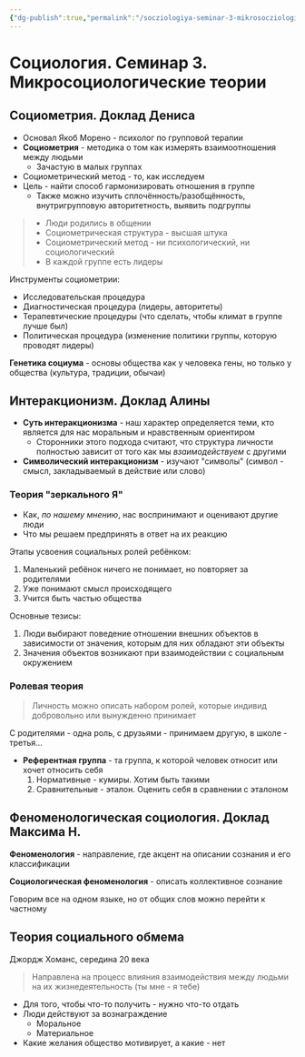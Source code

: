 ```yaml
---
{"dg-publish":true,"permalink":"/socziologiya-seminar-3-mikrosocziologicheskie-teorii/"}
---
```


# Социология. Семинар 3. Микросоциологические теории

## Социометрия. Доклад Дениса

- Основал Якоб Морено - психолог по групповой терапии
- **Социометрия** - методика о том как измерять взаимоотношения между людьми
	- Зачастую в малых группах
- Социометрический метод - то, как исследуем
- Цель - найти способ гармонизировать отношения в группе
	- Также можно изучить сплочённость/разобщённость, внутригрупповую авторитетность, выявить подгруппы

>  - Люди родились в общении
> - Социометрическая структура - высшая штука
> - Социометрический метод - ни психологический, ни социологический
> - В каждой группе есть лидеры

Инструменты социометрии:
- Исследовательская процедура
- Диагностическая процедура (лидеры, авторитеты)
- Терапевтические процедуры (что сделать, чтобы климат в группе лучше был)
- Политическая процедура (изменение политики группы, которую проводят лидеры)

**Генетика социума** - основы общества как у человека гены, но только у общества (культура, традиции, обычаи)

## Интеракционизм. Доклад Алины

- **Суть интеракционизма** - наш характер определяется теми, кто является для нас моральным и нравственным ориентиром
	- Сторонники этого подхода считают, что структура личности полностью зависит от того как мы *взаимодействуем* с другими
- **Символический интеракционизм** - изучают "символы" (символ - смысл, закладываемый в действие или слово)

### Теория "зеркального Я"

- Как, *по нашему мнению*, нас воспринимают и оценивают другие люди
- Что мы решаем предпринять в ответ на их реакцию

Этапы усвоения социальных ролей ребёнком:
1. Маленький ребёнок ничего не понимает, но повторяет за родителями
2. Уже понимают смысл происходящего
3. Учится быть частью общества

Основные тезисы:
1. Люди выбирают поведение отношении внешних объектов в зависимости от значения, которым для них обладают эти объекты
2. Значения объектов возникают при взаимодействии с социальным окружением

### Ролевая теория

> Личность можно описать набором ролей, которые индивид добровольно или вынужденно принимает

С родителями - одна роль, с друзьями - принимаем другую, в школе - третья…

- **Референтная группа** - та группа, к которой человек относит или хочет относить себя
	1. Нормативные - кумиры. Хотим быть такими
	2. Сравнительные - эталон. Оценить себя в сравнении с эталоном


## Феноменологическая социология. Доклад Максима Н.

**Феноменология** - направление, где акцент на описании сознания и его классификации

**Социологическая феноменология** - описать коллективное сознание

Говорим все на одном языке, но от общих слов можно перейти к частному

## Теория социального обмема

Джордж Хоманс, середина 20 века

> Направлена на процесс влияния взаимодействия между людьми на их жизнедеятельность (ты мне - я тебе)

- Для того, чтобы что-то получить - нужно что-то отдать
- Люди действуют за вознаграждение
	- Моральное
	- Материальное
- Какие желания общество мотивирует, а какие - нет